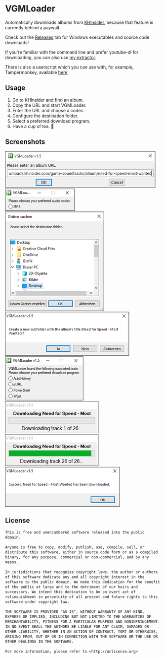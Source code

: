 # VGMLoader

Automatically downloads albums from [KHInsider](https://downloads.khinsider.com/), because that feature is currently behind a paywall.

Check out the [Releases](https://github.com/TheLastZombie/VGMLoader/releases) tab for Windows executables and source code downloads!

If you're familiar with the command line and prefer youtube-dl for downloading, you can also use [my extractor](https://github.com/TheLastZombie/VGMLoader/blob/master/khinsider.py).

There is also a userscript which you can use with, for example, Tampermonkey, available [here](https://github.com/TheLastZombie/userscripts/#vgmloaderx-).

## Usage

1. Go to KHInsider and find an album.
2. Copy the URL and start VGMLoader.
3. Enter the URL and choose a codec.
4. Configure the destination folder.
5. Select a preferred download program.
6. Have a cup of tea. 🍵

## Screenshots

![](screenshots/1.png)  
![](screenshots/2.png)  
![](screenshots/3.png)  
![](screenshots/4.png)  
![](screenshots/5.png)  
![](screenshots/6.png)  
![](screenshots/7.png)  
![](screenshots/8.png)

## License

```
This is free and unencumbered software released into the public domain.

Anyone is free to copy, modify, publish, use, compile, sell, or
distribute this software, either in source code form or as a compiled
binary, for any purpose, commercial or non-commercial, and by any
means.

In jurisdictions that recognize copyright laws, the author or authors
of this software dedicate any and all copyright interest in the
software to the public domain. We make this dedication for the benefit
of the public at large and to the detriment of our heirs and
successors. We intend this dedication to be an overt act of
relinquishment in perpetuity of all present and future rights to this
software under copyright law.

THE SOFTWARE IS PROVIDED "AS IS", WITHOUT WARRANTY OF ANY KIND,
EXPRESS OR IMPLIED, INCLUDING BUT NOT LIMITED TO THE WARRANTIES OF
MERCHANTABILITY, FITNESS FOR A PARTICULAR PURPOSE AND NONINFRINGEMENT.
IN NO EVENT SHALL THE AUTHORS BE LIABLE FOR ANY CLAIM, DAMAGES OR
OTHER LIABILITY, WHETHER IN AN ACTION OF CONTRACT, TORT OR OTHERWISE,
ARISING FROM, OUT OF OR IN CONNECTION WITH THE SOFTWARE OR THE USE OR
OTHER DEALINGS IN THE SOFTWARE.

For more information, please refer to <http://unlicense.org>
```
